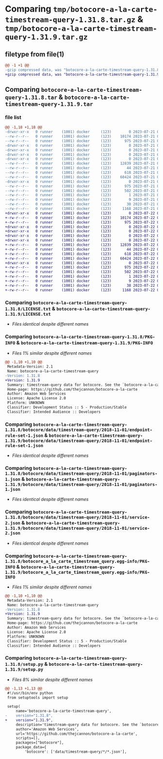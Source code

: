 # Comparing `tmp/botocore-a-la-carte-timestream-query-1.31.8.tar.gz` & `tmp/botocore-a-la-carte-timestream-query-1.31.9.tar.gz`

## filetype from file(1)

```diff
@@ -1 +1 @@
-gzip compressed data, was "botocore-a-la-carte-timestream-query-1.31.8.tar", last modified: Fri Jul 21 01:21:54 2023, max compression
+gzip compressed data, was "botocore-a-la-carte-timestream-query-1.31.9.tar", last modified: Sat Jul 22 01:20:55 2023, max compression
```

## Comparing `botocore-a-la-carte-timestream-query-1.31.8.tar` & `botocore-a-la-carte-timestream-query-1.31.9.tar`

### file list

```diff
@@ -1,18 +1,18 @@
-drwxr-xr-x   0 runner    (1001) docker     (123)        0 2023-07-21 01:21:54.907541 botocore-a-la-carte-timestream-query-1.31.8/
--rw-r--r--   0 runner    (1001) docker     (123)    10174 2023-07-21 01:21:54.000000 botocore-a-la-carte-timestream-query-1.31.8/LICENSE.txt
--rw-r--r--   0 runner    (1001) docker     (123)      975 2023-07-21 01:21:54.907541 botocore-a-la-carte-timestream-query-1.31.8/PKG-INFO
-drwxr-xr-x   0 runner    (1001) docker     (123)        0 2023-07-21 01:21:54.907541 botocore-a-la-carte-timestream-query-1.31.8/botocore/
-drwxr-xr-x   0 runner    (1001) docker     (123)        0 2023-07-21 01:21:54.907541 botocore-a-la-carte-timestream-query-1.31.8/botocore/data/
-drwxr-xr-x   0 runner    (1001) docker     (123)        0 2023-07-21 01:21:54.907541 botocore-a-la-carte-timestream-query-1.31.8/botocore/data/timestream-query/
-drwxr-xr-x   0 runner    (1001) docker     (123)        0 2023-07-21 01:21:54.907541 botocore-a-la-carte-timestream-query-1.31.8/botocore/data/timestream-query/2018-11-01/
--rw-r--r--   0 runner    (1001) docker     (123)    12839 2023-07-21 01:21:06.000000 botocore-a-la-carte-timestream-query-1.31.8/botocore/data/timestream-query/2018-11-01/endpoint-rule-set-1.json
--rw-r--r--   0 runner    (1001) docker     (123)       44 2023-07-21 01:21:06.000000 botocore-a-la-carte-timestream-query-1.31.8/botocore/data/timestream-query/2018-11-01/examples-1.json
--rw-r--r--   0 runner    (1001) docker     (123)      618 2023-07-21 01:21:06.000000 botocore-a-la-carte-timestream-query-1.31.8/botocore/data/timestream-query/2018-11-01/paginators-1.json
--rw-r--r--   0 runner    (1001) docker     (123)    60424 2023-07-21 01:21:06.000000 botocore-a-la-carte-timestream-query-1.31.8/botocore/data/timestream-query/2018-11-01/service-2.json
-drwxr-xr-x   0 runner    (1001) docker     (123)        0 2023-07-21 01:21:54.907541 botocore-a-la-carte-timestream-query-1.31.8/botocore_a_la_carte_timestream_query.egg-info/
--rw-r--r--   0 runner    (1001) docker     (123)      975 2023-07-21 01:21:54.000000 botocore-a-la-carte-timestream-query-1.31.8/botocore_a_la_carte_timestream_query.egg-info/PKG-INFO
--rw-r--r--   0 runner    (1001) docker     (123)      502 2023-07-21 01:21:54.000000 botocore-a-la-carte-timestream-query-1.31.8/botocore_a_la_carte_timestream_query.egg-info/SOURCES.txt
--rw-r--r--   0 runner    (1001) docker     (123)        1 2023-07-21 01:21:54.000000 botocore-a-la-carte-timestream-query-1.31.8/botocore_a_la_carte_timestream_query.egg-info/dependency_links.txt
--rw-r--r--   0 runner    (1001) docker     (123)        9 2023-07-21 01:21:54.000000 botocore-a-la-carte-timestream-query-1.31.8/botocore_a_la_carte_timestream_query.egg-info/top_level.txt
--rw-r--r--   0 runner    (1001) docker     (123)       38 2023-07-21 01:21:54.907541 botocore-a-la-carte-timestream-query-1.31.8/setup.cfg
--rw-r--r--   0 runner    (1001) docker     (123)     1168 2023-07-21 01:21:54.000000 botocore-a-la-carte-timestream-query-1.31.8/setup.py
+drwxr-xr-x   0 runner    (1001) docker     (123)        0 2023-07-22 01:20:55.693390 botocore-a-la-carte-timestream-query-1.31.9/
+-rw-r--r--   0 runner    (1001) docker     (123)    10174 2023-07-22 01:20:55.000000 botocore-a-la-carte-timestream-query-1.31.9/LICENSE.txt
+-rw-r--r--   0 runner    (1001) docker     (123)      975 2023-07-22 01:20:55.693390 botocore-a-la-carte-timestream-query-1.31.9/PKG-INFO
+drwxr-xr-x   0 runner    (1001) docker     (123)        0 2023-07-22 01:20:55.693390 botocore-a-la-carte-timestream-query-1.31.9/botocore/
+drwxr-xr-x   0 runner    (1001) docker     (123)        0 2023-07-22 01:20:55.693390 botocore-a-la-carte-timestream-query-1.31.9/botocore/data/
+drwxr-xr-x   0 runner    (1001) docker     (123)        0 2023-07-22 01:20:55.693390 botocore-a-la-carte-timestream-query-1.31.9/botocore/data/timestream-query/
+drwxr-xr-x   0 runner    (1001) docker     (123)        0 2023-07-22 01:20:55.693390 botocore-a-la-carte-timestream-query-1.31.9/botocore/data/timestream-query/2018-11-01/
+-rw-r--r--   0 runner    (1001) docker     (123)    12839 2023-07-22 01:20:09.000000 botocore-a-la-carte-timestream-query-1.31.9/botocore/data/timestream-query/2018-11-01/endpoint-rule-set-1.json
+-rw-r--r--   0 runner    (1001) docker     (123)       44 2023-07-22 01:20:09.000000 botocore-a-la-carte-timestream-query-1.31.9/botocore/data/timestream-query/2018-11-01/examples-1.json
+-rw-r--r--   0 runner    (1001) docker     (123)      618 2023-07-22 01:20:09.000000 botocore-a-la-carte-timestream-query-1.31.9/botocore/data/timestream-query/2018-11-01/paginators-1.json
+-rw-r--r--   0 runner    (1001) docker     (123)    60424 2023-07-22 01:20:09.000000 botocore-a-la-carte-timestream-query-1.31.9/botocore/data/timestream-query/2018-11-01/service-2.json
+drwxr-xr-x   0 runner    (1001) docker     (123)        0 2023-07-22 01:20:55.693390 botocore-a-la-carte-timestream-query-1.31.9/botocore_a_la_carte_timestream_query.egg-info/
+-rw-r--r--   0 runner    (1001) docker     (123)      975 2023-07-22 01:20:55.000000 botocore-a-la-carte-timestream-query-1.31.9/botocore_a_la_carte_timestream_query.egg-info/PKG-INFO
+-rw-r--r--   0 runner    (1001) docker     (123)      502 2023-07-22 01:20:55.000000 botocore-a-la-carte-timestream-query-1.31.9/botocore_a_la_carte_timestream_query.egg-info/SOURCES.txt
+-rw-r--r--   0 runner    (1001) docker     (123)        1 2023-07-22 01:20:55.000000 botocore-a-la-carte-timestream-query-1.31.9/botocore_a_la_carte_timestream_query.egg-info/dependency_links.txt
+-rw-r--r--   0 runner    (1001) docker     (123)        9 2023-07-22 01:20:55.000000 botocore-a-la-carte-timestream-query-1.31.9/botocore_a_la_carte_timestream_query.egg-info/top_level.txt
+-rw-r--r--   0 runner    (1001) docker     (123)       38 2023-07-22 01:20:55.693390 botocore-a-la-carte-timestream-query-1.31.9/setup.cfg
+-rw-r--r--   0 runner    (1001) docker     (123)     1168 2023-07-22 01:20:55.000000 botocore-a-la-carte-timestream-query-1.31.9/setup.py
```

### Comparing `botocore-a-la-carte-timestream-query-1.31.8/LICENSE.txt` & `botocore-a-la-carte-timestream-query-1.31.9/LICENSE.txt`

 * *Files identical despite different names*

### Comparing `botocore-a-la-carte-timestream-query-1.31.8/PKG-INFO` & `botocore-a-la-carte-timestream-query-1.31.9/PKG-INFO`

 * *Files 1% similar despite different names*

```diff
@@ -1,10 +1,10 @@
 Metadata-Version: 2.1
 Name: botocore-a-la-carte-timestream-query
-Version: 1.31.8
+Version: 1.31.9
 Summary: timestream-query data for botocore. See the `botocore-a-la-carte` package for more info.
 Home-page: https://github.com/thejcannon/botocore-a-la-carte
 Author: Amazon Web Services
 License: Apache License 2.0
 Platform: UNKNOWN
 Classifier: Development Status :: 5 - Production/Stable
 Classifier: Intended Audience :: Developers
```

### Comparing `botocore-a-la-carte-timestream-query-1.31.8/botocore/data/timestream-query/2018-11-01/endpoint-rule-set-1.json` & `botocore-a-la-carte-timestream-query-1.31.9/botocore/data/timestream-query/2018-11-01/endpoint-rule-set-1.json`

 * *Files identical despite different names*

### Comparing `botocore-a-la-carte-timestream-query-1.31.8/botocore/data/timestream-query/2018-11-01/paginators-1.json` & `botocore-a-la-carte-timestream-query-1.31.9/botocore/data/timestream-query/2018-11-01/paginators-1.json`

 * *Files identical despite different names*

### Comparing `botocore-a-la-carte-timestream-query-1.31.8/botocore/data/timestream-query/2018-11-01/service-2.json` & `botocore-a-la-carte-timestream-query-1.31.9/botocore/data/timestream-query/2018-11-01/service-2.json`

 * *Files identical despite different names*

### Comparing `botocore-a-la-carte-timestream-query-1.31.8/botocore_a_la_carte_timestream_query.egg-info/PKG-INFO` & `botocore-a-la-carte-timestream-query-1.31.9/botocore_a_la_carte_timestream_query.egg-info/PKG-INFO`

 * *Files 1% similar despite different names*

```diff
@@ -1,10 +1,10 @@
 Metadata-Version: 2.1
 Name: botocore-a-la-carte-timestream-query
-Version: 1.31.8
+Version: 1.31.9
 Summary: timestream-query data for botocore. See the `botocore-a-la-carte` package for more info.
 Home-page: https://github.com/thejcannon/botocore-a-la-carte
 Author: Amazon Web Services
 License: Apache License 2.0
 Platform: UNKNOWN
 Classifier: Development Status :: 5 - Production/Stable
 Classifier: Intended Audience :: Developers
```

### Comparing `botocore-a-la-carte-timestream-query-1.31.8/setup.py` & `botocore-a-la-carte-timestream-query-1.31.9/setup.py`

 * *Files 8% similar despite different names*

```diff
@@ -1,13 +1,13 @@
 #!/usr/bin/env python
 from setuptools import setup
 
 setup(
     name='botocore-a-la-carte-timestream-query',
-    version="1.31.8",
+    version="1.31.9",
     description='timestream-query data for botocore. See the `botocore-a-la-carte` package for more info.',
     author='Amazon Web Services',
     url='https://github.com/thejcannon/botocore-a-la-carte',
     scripts=[],
     packages=["botocore"],
     package_data={
         'botocore': ['data/timestream-query/*/*.json'],
```

